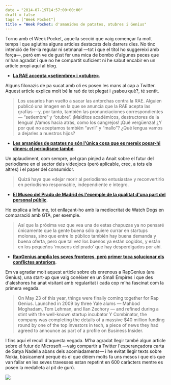 ```yaml
---
date = "2014-07-19T14:57:00+00:00"
draft = false
tags = ["Week Pocket"]
title = "Week Pocket: d'amanides de patates, otubres i Genius"
---
```

Torno amb el Week Pocket, aquella secció que vaig començar fa molt temps i que aglutina alguns articles destacats dels darrers dies. No tinc intenció de fer-la regular ni setmanal —tot i que el títol ho suggereixi amb força—, però em ve de gust fer una mica de bombo d'algunes peces que m'han agradat i que no he compartit suficient ni he sabut encabir en un article propi aquí al blog.

<!-- more -->

- [**La RAE accepta «setiembre» i «otubre»**](http://www.delcastellano.com/2014/07/16/setiembre-otubre/). 

Alguns filonazis de pa sucat amb oli es posen les mans al cap a Twitter. Aquest article explica molt bé la raó de tot plegat i ¿sabeu què?, té sentit.

> Los usuarios han vuelto a sacar las antorchas contra la RAE. Alguien publicó una imagen en la que se anuncia que la RAE acepta las grafías —y, por tanto, también las pronunciaciones correspondientes— “setiembre” y “otubre“. ¡Malditos académicos, destructores de la lengua! ¡Vamos hacia atrás, como los cangrejos! ¡Qué vergüenza! ¿Y por qué no aceptamos también “avril” y “mallo”? ¿Qué lengua vamos a dejarles a nuestros hijos?

- [**Les amanides de patates no són l'única cosa que es mereix posar-hi diners: el periodisme també**](http://www.anaitgames.com/noticias/ensalada-periodismo-crowdfunding).

Un aplaudiment, com sempre, pel gran pinjed a Anait sobre el futur del periodisme en el sector dels videojocs (però aplicable, crec, a tots els altres) i el paper del consumidor. 

> Quizá haya que «dejar morir al periodismo entusiasta» y reconvertirlo en periodismo responsable, independiente e íntegro.

- [**El Museo del Prado de Madrid és l'exemple de la qualitat d'una part del personal públic**](http://infa.me/calidad-suprema/).

Ho explica a Infa.me, tot enllaçant-ho amb la mediocritat de Watch Dogs en comparació amb GTA, per exemple. 

> Así que la próxima vez que vea una de estas chapuzas ya no pensaré únicamente que la gente buena sólo quiere currar en startups molonas, sino que entre lo público también hay buena demanda y buena oferta, pero que tal vez los buenos ya están cogidos, y están en los pequeños ‘museos del prado’ que hay desperdigados por ahí. 

- [**RapGenius amplia les seves fronteres, però primer toca solucionar els conflictes anteriors**](http://news.genius.com/Nicholas-carlson-inside-geniuss-s40-million-fundraise-annotated).

Em va agradar molt aquest article sobre els enrenous a RapGenius (ara Genius), una start-up que vaig conèixer en un Small Empires i que des d'aleshores he anat visitant amb regularitat i cada cop m'ha fascinat com la primera vegada. 

> On May 23 of this year, things were finally coming together for Rap Genius. Launched in 2009 by three Yale alums — Mahbod Moghadam, Tom Lehman, and Ilan Zechory — and refined during a stint with the well-known startup incubator Y Combinator, the company was completing the details of a massive $40 million funding round by one of the top investors in tech, a piece of news they had agreed to announce as part of a profile on Business Insider.

I fins aquí el recull d'aquesta vegada. M'ha agradat llegir també algun article sobre el futur de Microsoft —vaig compartir a Twitter l'esperançadora carta de Satya Nadella abans dels acomiadaments— i he evitat llegir texts sobre Nokia, bàsicament perquè és el que dèiem molts fa uns mesos i que els que van fallar en les seves travesses estan repetint en 600 caràcters mentre es posen la medalleta al pit de gurú. 

<img id="splash" src="https://farm6.staticflickr.com/5588/14731146063_d9eff23d09_h.jpg"/>